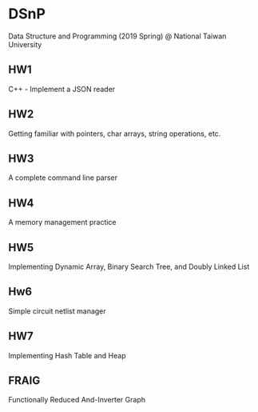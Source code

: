 # DSnP
Data Structure and Programming (2019 Spring) @ National Taiwan University  

## HW1
C++ - Implement a JSON reader

## HW2
Getting familiar with pointers, char arrays, string operations, etc.

## HW3
A complete command line parser

## HW4
A memory management practice

## HW5
Implementing Dynamic Array, Binary Search Tree, and Doubly Linked List

## Hw6
Simple circuit netlist manager

## HW7
Implementing Hash Table and Heap

## FRAIG
Functionally Reduced And-Inverter Graph
